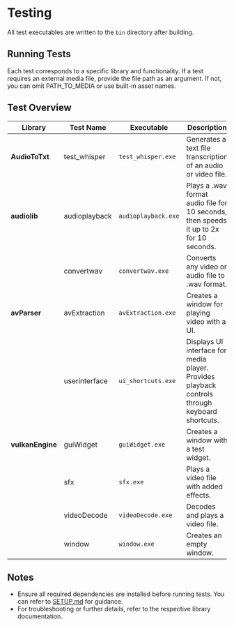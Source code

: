 # Testing

All test executables are written to the `bin` directory after building.

## Running Tests
Each test corresponds to a specific library and functionality. If a test requires an external media file, provide the file path as an argument. If not, you can omit PATH_TO_MEDIA or use built-in asset names.

## Test Overview
| **Library**     | **Test Name**     | **Executable**   | **Description**                                                                 | **Run Command**                                      |
|-------------------|-------------------|------------------|---------------------------------------------------------------------------------|-----------------------------------------------------|
| **AudioToTxt**    | test_whisper      | `test_whisper.exe` | Generates a text file transcription of an audio or video file.                  | `./test_whisper.exe PATH_TO_MEDIA`                  |
| **audiolib**      | audioplayback      | `audioplayback.exe` | Plays a .wav format audio file for 10 seconds, then speeds it up to 2x for 10 seconds. | `./audioplayback.exe PATH_TO_MEDIA`                  |
|                   | convertwav         | `convertwav.exe`  | Converts any video or audio file to .wav format.                                 | `./convertwav.exe PATH_TO_MEDIA`                    |
| **avParser**      | avExtraction       | `avExtraction.exe` | Creates a window for playing video with a UI.                                    | `./avExtraction.exe PATH_TO_MEDIA`                  |
|                   | userinterface      | `ui_shortcuts.exe` | Displays UI interface for media player. Provides playback controls through keyboard shortcuts.    | `./ui_shortcuts.exe PATH_TO_MEDIA` |
| **vulkanEngine**  | guiWidget          | `guiWidget.exe`   | Creates a window with a test widget.                                             | `./guiWidget.exe`                                   |
|                   | sfx                | `sfx.exe`         | Plays a video file with added effects.                                           | `./sfx.exe PATH_TO_MEDIA`                           |
|                   | videoDecode        | `videoDecode.exe` | Decodes and plays a video file.                                                 | `./videoDecode.exe PATH_TO_MEDIA`                   |
|                   | window             | `window.exe`      | Creates an empty window.                                                        | `./window.exe`           |

## Notes

 - Ensure all required dependencies are installed before running tests. You can refer to [SETUP.md](SETUP.md) for guidance.
 - For troubleshooting or further details, refer to the respective library documentation.